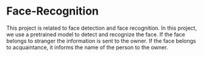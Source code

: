 # Face-Recognition

This project is related to face detection and face recognition. In this project, we use a pretrained model to detect and recognize
the face. If the face belongs to stranger the information is sent to the owner. If the face belongs to acquaintance, it informs the name
of the person to the owner.
